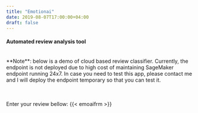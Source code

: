 ```yaml
---
title: "Emotionai"
date: 2019-08-07T17:00:00+04:00
draft: false
---
```


#### Automated review analysis tool
<br>
**Note**: below is a demo of cloud based review classifier. Currently, the endpoint is not deployed due to high cost of maintaining SageMaker endpoint running 24x7. In case you need to test this app, please contact me and I will deploy the endpoint temporary so that you can test it.   
<br><br><br>

Enter your review bellow:
{{< emoaifrm >}}